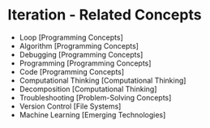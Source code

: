 # Iteration - Related Concepts

- Loop [Programming Concepts]
- Algorithm [Programming Concepts]
- Debugging [Programming Concepts]
- Programming [Programming Concepts]
- Code [Programming Concepts]
- Computational Thinking [Computational Thinking]
- Decomposition [Computational Thinking]
- Troubleshooting [Problem-Solving Concepts]
- Version Control [File Systems]
- Machine Learning [Emerging Technologies]
